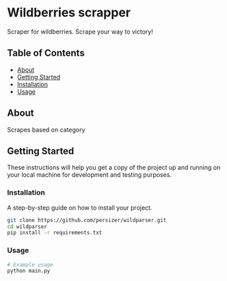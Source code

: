 # Wildberries scrapper
Scraper for wildberries. Scrape your way to victory!

## Table of Contents

- [About](#about)
- [Getting Started](#getting-started)
- [Installation](#installation)
- [Usage](#usage)

## About

Scrapes based on category

## Getting Started

These instructions will help you get a copy of the project up and running on your local machine for development and testing purposes.

### Installation

A step-by-step guide on how to install your project.

```bash
git clone https://github.com/persizer/wildparser.git
cd wildparser
pip install -r requirements.txt
```

### Usage

```bash
# Example usage
python main.py
```
